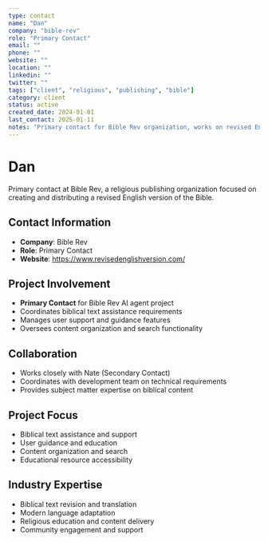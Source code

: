 ```yaml
---
type: contact
name: "Dan"
company: "bible-rev"
role: "Primary Contact"
email: ""
phone: ""
website: ""
location: ""
linkedin: ""
twitter: ""
tags: ["client", "religious", "publishing", "bible"]
category: client
status: active
created_date: 2024-01-01
last_contact: 2025-01-11
notes: "Primary contact for Bible Rev organization, works on revised English Bible version project"
---
```


# Dan

Primary contact at Bible Rev, a religious publishing organization focused on creating and distributing a revised English version of the Bible.

## Contact Information

- **Company**: Bible Rev
- **Role**: Primary Contact
- **Website**: https://www.revisedenglishversion.com/

## Project Involvement

- **Primary Contact** for Bible Rev AI agent project
- Coordinates biblical text assistance requirements
- Manages user support and guidance features
- Oversees content organization and search functionality

## Collaboration

- Works closely with Nate (Secondary Contact)
- Coordinates with development team on technical requirements
- Provides subject matter expertise on biblical content

## Project Focus

- Biblical text assistance and support
- User guidance and education
- Content organization and search
- Educational resource accessibility

## Industry Expertise

- Biblical text revision and translation
- Modern language adaptation
- Religious education and content delivery
- Community engagement and support